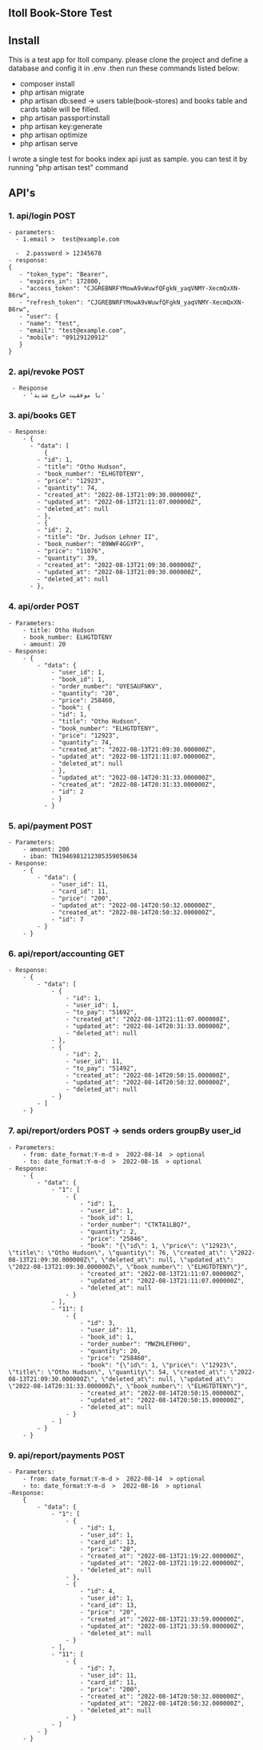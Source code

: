 ## Itoll Book-Store Test


## Install

This is a test app for Itoll company. please clone the project and define a database and config it in .env .then run these commands listed below:
- composer install
- php artisan migrate
- php artisan db:seed -> users table(book-stores) and books table and cards table will be filled.
- php artisan passport:install
- php artisan key:generate
- php artisan optimize
- php artisan serve

I wrote a single test for books index api just as sample. you can test it by running "php artisan test" command

## API's

### 1. api/login POST
    - parameters:
      - 1.email >  test@example.com 
        
      -  2.password > 12345678
    - response:
    {
       - "token_type": "Bearer",
       - "expires_in": 172800,
       - "access_token": "CJGREBNRFYMowA9vWuwfQFgkN_yaqVNMY-XecmQxXN-B6rw",
       - "refresh_token": "CJGREBNRFYMowA9vWuwfQFgkN_yaqVNMY-XecmQxXN-B6rw",
       - "user": {
       - "name": "test",
       - "email": "test@example.com",
       - "mobile": "09129120912"
       }
    }
### 2. api/revoke POST
     - Response
        - 'با موفقیت خارج شدید'

### 3. api/books GET
    - Response:
        - {
          - "data": [
              {
            - "id": 1,
            - "title": "Otho Hudson", 
            - "book_number": "ELHGTDTENY",
            - "price": "12923",
            - "quantity": 74,
            - "created_at": "2022-08-13T21:09:30.000000Z",
            - "updated_at": "2022-08-13T21:11:07.000000Z",
            - "deleted_at": null
            - },
            - {
            - "id": 2,
            - "title": "Dr. Judson Lehner II",
            - "book_number": "89WWF4GGYP",
            - "price": "11076",
            - "quantity": 39,
            - "created_at": "2022-08-13T21:09:30.000000Z",
            - "updated_at": "2022-08-13T21:09:30.000000Z",
            - "deleted_at": null
          - },

### 4. api/order POST
    - Parameters:
        - title: Otho Hudson
        - book_number: ELHGTDTENY
        - amount: 20
    - Response:
        - {
            - "data": {
                - "user_id": 1,
                - "book_id": 1,
                - "order_number": "UYESAUFNKV",
                - "quantity": "20",
                - "price": 258460,
                - "book": {
                - "id": 1,
                - "title": "Otho Hudson",
                - "book_number": "ELHGTDTENY",
                - "price": "12923",
                - "quantity": 74,
                - "created_at": "2022-08-13T21:09:30.000000Z",
                - "updated_at": "2022-08-13T21:11:07.000000Z",
                - "deleted_at": null
                - },
                - "updated_at": "2022-08-14T20:31:33.000000Z",
                - "created_at": "2022-08-14T20:31:33.000000Z",
                - "id": 2
                - }
              - }
    
### 5. api/payment POST
    - Parameters:
        - amount: 200
        - iban: TN1946981212305359050634
    - Response:
        - {
            - "data": {
                - "user_id": 11,
                - "card_id": 11,
                - "price": "200",
                - "updated_at": "2022-08-14T20:50:32.000000Z",
                - "created_at": "2022-08-14T20:50:32.000000Z",
                - "id": 7
            - }
        - }
### 6. api/report/accounting  GET
    - Response:
        - {
            - "data": [
                - {
                    - "id": 1,
                    - "user_id": 1,
                    - "to_pay": "51692",
                    - "created_at": "2022-08-13T21:11:07.000000Z",
                    - "updated_at": "2022-08-14T20:31:33.000000Z",
                    - "deleted_at": null
                - },
                - {
                    - "id": 2,
                    - "user_id": 11,
                    - "to_pay": "51492",
                    - "created_at": "2022-08-14T20:50:15.000000Z",
                    - "updated_at": "2022-08-14T20:50:32.000000Z",
                    - "deleted_at": null
                - }
            - ]
        - }
### 7. api/report/orders    POST   ->  sends orders groupBy user_id
    - Parameters:
        - from: date_format:Y-m-d >  2022-08-14  > optional
        - to: date_format:Y-m-d  >  2022-08-16  > optional
    - Response:
        - {
            - "data": {
                - "1": [
                    - {
                        - "id": 1,
                        - "user_id": 1,
                        - "book_id": 1,
                        - "order_number": "CTKTA1LBQ7",
                        - "quantity": 2,
                        - "price": "25846",
                        - "book": "{\"id\": 1, \"price\": \"12923\", \"title\": \"Otho Hudson\", \"quantity\": 76, \"created_at\": \"2022-08-13T21:09:30.000000Z\", \"deleted_at\": null, \"updated_at\": \"2022-08-13T21:09:30.000000Z\", \"book_number\": \"ELHGTDTENY\"}",
                        - "created_at": "2022-08-13T21:11:07.000000Z",
                        - "updated_at": "2022-08-13T21:11:07.000000Z",
                        - "deleted_at": null
                    - }
                - ],
                - "11": [
                    - {
                        - "id": 3,
                        - "user_id": 11,
                        - "book_id": 1,
                        - "order_number": "MWZHLEFHHU",
                        - "quantity": 20,
                        - "price": "258460",
                        - "book": "{\"id\": 1, \"price\": \"12923\", \"title\": \"Otho Hudson\", \"quantity\": 54, \"created_at\": \"2022-08-13T21:09:30.000000Z\", \"deleted_at\": null, \"updated_at\": \"2022-08-14T20:31:33.000000Z\", \"book_number\": \"ELHGTDTENY\"}",
                        - "created_at": "2022-08-14T20:50:15.000000Z",
                        - "updated_at": "2022-08-14T20:50:15.000000Z",
                        - "deleted_at": null
                    - }
                - ]
            - }
        - }
        

### 9. api/report/payments  POST
    - Parameters:
        - from: date_format:Y-m-d >  2022-08-14  > optional
        - to: date_format:Y-m-d  >  2022-08-16  > optional
    -Response: 
        {
            - "data": {
                - "1": [
                    - {
                        - "id": 1,
                        - "user_id": 1,
                        - "card_id": 13,
                        - "price": "20",
                        - "created_at": "2022-08-13T21:19:22.000000Z",
                        - "updated_at": "2022-08-13T21:19:22.000000Z",
                        - "deleted_at": null
                    - },
                    - {
                        - "id": 4,
                        - "user_id": 1,
                        - "card_id": 13,
                        - "price": "20",
                        - "created_at": "2022-08-13T21:33:59.000000Z",
                        - "updated_at": "2022-08-13T21:33:59.000000Z",
                        - "deleted_at": null
                    - }
                - ],
                - "11": [
                    - {
                        - "id": 7,
                        - "user_id": 11,
                        - "card_id": 11,
                        - "price": "200",
                        - "created_at": "2022-08-14T20:50:32.000000Z",
                        - "updated_at": "2022-08-14T20:50:32.000000Z",
                        - "deleted_at": null
                    - }
                - ]
            - }
        - }
